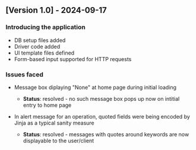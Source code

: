 ## [Version 1.0] - 2024-09-17
### Introducing the application
- DB setup files added
- Driver code added
- UI template files defined
- Form-based input supported for HTTP requests

### Issues faced
- Message box diplaying "None" at home page during initial loading
    - **Status**: resolved - no such message box pops up now on intitial entry to home page


- In alert message for an operation, quoted fields were being encoded by Jinja as a typical sanity measure
    - **Status**: resolved - messages with quotes around keywords are now displayable to the user/client 
